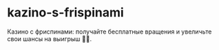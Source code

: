 # kazino-s-frispinami
Казино с фриспинами: получайте бесплатные вращения и увеличьте свои шансы на выигрыш 🎰🎉.
